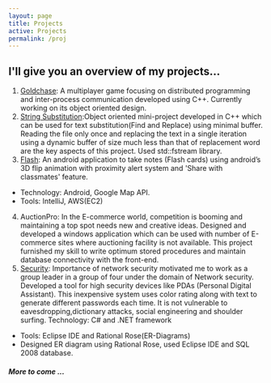 ```yaml
---
layout: page
title: Projects
active: Projects
permalink: /proj
---
```


## I'll give you an overview of my projects...

1. [Goldchase](https://github.com/dineyw23/Distributed-Programming): A multiplayer game focusing on distributed programming and inter-process communication developed using C++. Currently working on its object oriented design.
2. [String Substitution](https://bitbucket.org/dineyw23/object-oriented-programming/src):Object oriented mini-project developed in C++ which can be used for text substitution(Find and Replace) using minimal buffer. Reading the file only once and replacing the text in a single iteration using a dynamic buffer of size much less than that of replacement word are the key aspects of this project. Used std::fstream library.
3. [Flash](https://bitbucket.com/dineyw23): An android application to take notes (Flash cards) using android’s 3D flip animation with proximity  alert system and 'Share with classmates' feature.  
* Technology: Android, Google Map API.
* Tools: IntelliJ, AWS(EC2)
4. AuctionPro: In the E-commerce world, competition is booming and maintaining a top spot needs new and creative ideas. Designed and developed a windows application which can be used with number of E-commerce sites where auctioning facility is not available. This project furnished my skill to write optimum stored procedures and maintain database connectivity with the front-end.
5. [Security](http://www.advanceresearchlibrary.com/vol3jct4.aspx): Importance of network security motivated me to work as a group leader in a group of four under the domain of Network security.
Developed a tool for high security devices like PDAs (Personal Digital Assistant). This inexpensive system uses color rating along with text to generate different passwords each time. It is not vulnerable to eavesdropping,dictionary attacks, social engineering and shoulder surfing. 
Technology: C# and .NET framework 
* Tools: Eclipse IDE and Rational Rose(ER-Diagrams)
* Designed ER diagram using Rational Rose, used Eclipse IDE and SQL 2008 database.


##### More to come ...
